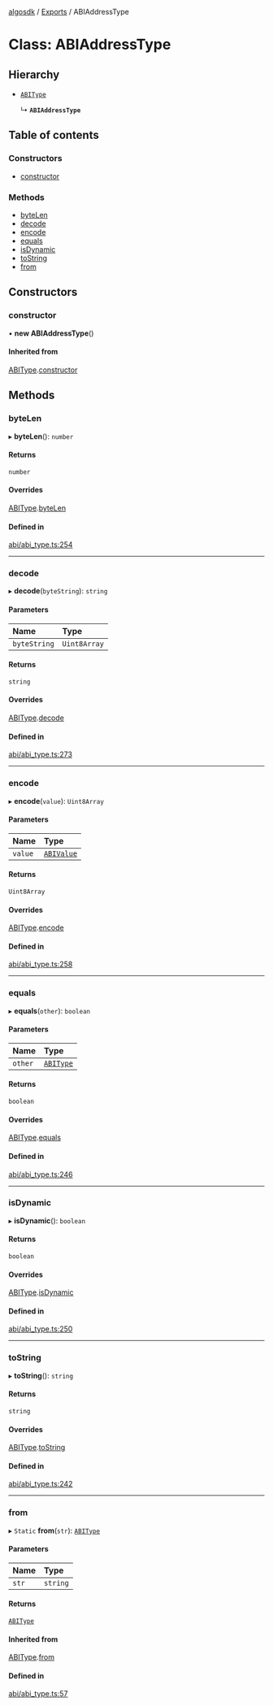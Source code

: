 [algosdk](../README.md) / [Exports](../modules.md) / ABIAddressType

# Class: ABIAddressType

## Hierarchy

- [`ABIType`](ABIType.md)

  ↳ **`ABIAddressType`**

## Table of contents

### Constructors

- [constructor](ABIAddressType.md#constructor)

### Methods

- [byteLen](ABIAddressType.md#bytelen)
- [decode](ABIAddressType.md#decode)
- [encode](ABIAddressType.md#encode)
- [equals](ABIAddressType.md#equals)
- [isDynamic](ABIAddressType.md#isdynamic)
- [toString](ABIAddressType.md#tostring)
- [from](ABIAddressType.md#from)

## Constructors

### constructor

• **new ABIAddressType**()

#### Inherited from

[ABIType](ABIType.md).[constructor](ABIType.md#constructor)

## Methods

### byteLen

▸ **byteLen**(): `number`

#### Returns

`number`

#### Overrides

[ABIType](ABIType.md).[byteLen](ABIType.md#bytelen)

#### Defined in

[abi/abi_type.ts:254](https://github.com/algorand/js-algorand-sdk/blob/13a5d73/src/abi/abi_type.ts#L254)

___

### decode

▸ **decode**(`byteString`): `string`

#### Parameters

| Name | Type |
| :------ | :------ |
| `byteString` | `Uint8Array` |

#### Returns

`string`

#### Overrides

[ABIType](ABIType.md).[decode](ABIType.md#decode)

#### Defined in

[abi/abi_type.ts:273](https://github.com/algorand/js-algorand-sdk/blob/13a5d73/src/abi/abi_type.ts#L273)

___

### encode

▸ **encode**(`value`): `Uint8Array`

#### Parameters

| Name | Type |
| :------ | :------ |
| `value` | [`ABIValue`](../modules.md#abivalue) |

#### Returns

`Uint8Array`

#### Overrides

[ABIType](ABIType.md).[encode](ABIType.md#encode)

#### Defined in

[abi/abi_type.ts:258](https://github.com/algorand/js-algorand-sdk/blob/13a5d73/src/abi/abi_type.ts#L258)

___

### equals

▸ **equals**(`other`): `boolean`

#### Parameters

| Name | Type |
| :------ | :------ |
| `other` | [`ABIType`](ABIType.md) |

#### Returns

`boolean`

#### Overrides

[ABIType](ABIType.md).[equals](ABIType.md#equals)

#### Defined in

[abi/abi_type.ts:246](https://github.com/algorand/js-algorand-sdk/blob/13a5d73/src/abi/abi_type.ts#L246)

___

### isDynamic

▸ **isDynamic**(): `boolean`

#### Returns

`boolean`

#### Overrides

[ABIType](ABIType.md).[isDynamic](ABIType.md#isdynamic)

#### Defined in

[abi/abi_type.ts:250](https://github.com/algorand/js-algorand-sdk/blob/13a5d73/src/abi/abi_type.ts#L250)

___

### toString

▸ **toString**(): `string`

#### Returns

`string`

#### Overrides

[ABIType](ABIType.md).[toString](ABIType.md#tostring)

#### Defined in

[abi/abi_type.ts:242](https://github.com/algorand/js-algorand-sdk/blob/13a5d73/src/abi/abi_type.ts#L242)

___

### from

▸ `Static` **from**(`str`): [`ABIType`](ABIType.md)

#### Parameters

| Name | Type |
| :------ | :------ |
| `str` | `string` |

#### Returns

[`ABIType`](ABIType.md)

#### Inherited from

[ABIType](ABIType.md).[from](ABIType.md#from)

#### Defined in

[abi/abi_type.ts:57](https://github.com/algorand/js-algorand-sdk/blob/13a5d73/src/abi/abi_type.ts#L57)
